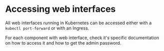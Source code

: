 # Accessing web interfaces

All web interfaces running in Kubernetes can be accessed either with a `kubectl port-forward` or with an Ingress. 

For each component with web interface, check it's specific documentation on how to access it and how to get
the admin password.

